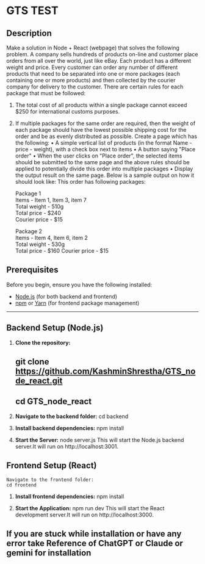 # GTS TEST

## Description

Make a solution in Node + React (webpage) that solves the following problem.
A company sells hundreds of products on-line and customer place orders from all over the world,
just like eBay. Each product has a different weight and price. Every customer can order any number
of different products that need to be separated into one or more packages (each containing one or
more products) and then collected by the courier company for delivery to the customer.
There are certain rules for each package that must be followed:

1. The total cost of all products within a single package cannot exceed $250 for international
   customs purposes.
2. If multiple packages for the same order are required, then the weight of each package should
   have the lowest possible shipping cost for the order and be as evenly distributed as possible.
   Create a page which has the following:
   • A simple vertical list of products (in the format Name - price - weight), with a check box next to
   items
   • A button saying "Place order"
   • When the user clicks on "Place order", the selected items should be submitted to the same page
   and the above rules should be applied to potentially divide this order into multiple packages
   • Display the output result on the same page. Below is a sample output on how it should look like:
   This order has following packages:

   Package 1  
   Items - Item 1, Item 3, item 7  
   Total weight - 510g  
   Total price - $240  
   Courier price - $15

   Package 2  
   Items - Item 4, Item 6, item 2  
   Total weight - 530g  
   Total price - $160
   Courier price - $15

## Prerequisites

Before you begin, ensure you have the following installed:

- [Node.js](https://nodejs.org/) (for both backend and frontend)
- [npm](https://www.npmjs.com/) or [Yarn](https://yarnpkg.com/) (for frontend package management)

---

## Backend Setup (Node.js)

1. **Clone the repository:**

   ## git clone https://github.com/KashminShrestha/GTS_node_react.git
   ## cd GTS_node_react

2. **Navigate to the backend folder:**
   cd backend

3. **Install backend dependencies:**
    npm install

4. **Start the Server:**
    node server.js
    This will start the Node.js backend server.It will run on http://localhost:3001.

## Frontend Setup (React)
    Navigate to the frontend folder:
    cd frontend

1. **Install frontend dependencies:**
    npm install

2. **Start the Application:**
    npm run dev
    This will start the React development server.It will run on http://localhost:3000.


## If you are stuck while installation or have any error take Reference of ChatGPT or Claude or gemini for installation
